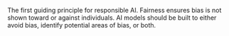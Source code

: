 The first guiding principle for responsible AI. Fairness ensures bias is not shown toward or against individuals. AI models should be built to either avoid bias, identify potential areas of bias, or both.